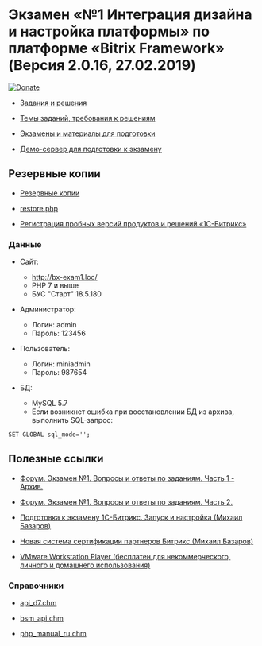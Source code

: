 # Экзамен «№1 Интеграция дизайна и настройка платформы» по платформе «Bitrix Framework» (Версия 2.0.16, 27.02.2019)

[![Donate](https://img.shields.io/badge/Donate-Yandex.Money-green.svg)](https://money.yandex.ru/to/410013131142938)

* [Задания и решения](./wiki/tasks/tasks.md)

* [Темы заданий, требования к решениям](./wiki/pubinfo/Ex1Description.pdf)

* [Экзамены и материалы для подготовки](https://academy.1c-bitrix.ru/certification/exams.php)

* [Демо-сервер для подготовки к экзамену](https://training.1c-bitrix.ru/upload/exam_dev/pubinfo/demo-server.pdf)

## Резервные копии

* [Резервные копии](https://yadi.sk/d/mcvwEOQUAaIclQ)

* [restore.php](http://www.1c-bitrix.ru/download/scripts/restore.php)

* [Регистрация пробных версий продуктов и решений «1С-Битрикс»](https://www.1c-bitrix.ru/bsm_register.php)

### Данные

* Сайт:
    * http://bx-exam1.loc/
    * PHP 7 и выше
    * БУС "Старт" 18.5.180

* Администратор:
    * Логин: admin
    * Пароль: 123456

* Пользователь:
    * Логин: miniadmin
    * Пароль: 987654

* БД:
    * MySQL 5.7
    * Если возникнет ошибка при восстановлении БД из архива, выполнить SQL-запрос:
````
SET GLOBAL sql_mode='';
````

## Полезные ссылки

* [Форум. Экзамен №1. Вопросы и ответы по заданиям. Часть 1 - Архив.](https://dev.1c-bitrix.ru/community/forums/forum6/topic83379/)

* [Форум. Экзамен №1. Вопросы и ответы по заданиям. Часть 2.](https://dev.1c-bitrix.ru/community/forums/forum6/topic96483/)

* [Подготовка к экзамену 1С-Битрикс. Запуск и настройка (Михаил Базаров)](https://www.youtube.com/watch?v=9wqmgVOoZVU)

* [Новая система сертификации партнеров Битрикс (Михаил Базаров)](https://www.youtube.com/watch?v=Gq1AnUsgnZE)

* [VMware Workstation Player (бесплатен для некоммерческого, личного и домашнего использования)](https://www.vmware.com/products/workstation-player/workstation-player-evaluation.html)

### Справочники

* [api_d7.chm](https://training.1c-bitrix.ru/upload/exam_dev/pubinfo/api_d7.chm)

* [bsm_api.chm](https://training.1c-bitrix.ru/upload/exam_dev/pubinfo/bsm_api.chm)

* [php_manual_ru.chm](https://training.1c-bitrix.ru/upload/exam_dev/pubinfo/php_manual_ru.chm)